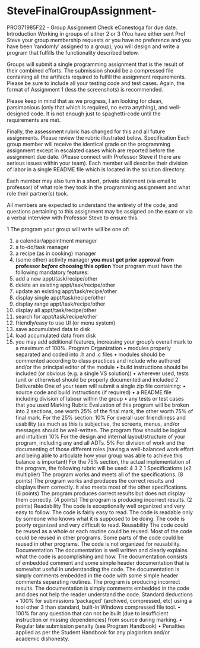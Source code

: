 # SteveFinalGroupAssignment-

PROG71985F22 - Group Assignment
Check eConestoga for due date.
Introduction
Working in groups of either 2 or 3 (You have either sent Prof Steve your group
membership requests or you have no preference and you have been ’randomly’ assigned to a group), you will design and write a program that fulfills the functionality
described below.

Groups will submit a single programming assignment that is the result of their
combined efforts. The submission should be a compressed file containing all the
artifacts required to fulfill the assignment requirements. Please be sure to include
all your testing code and test cases. Again, the format of Assignment 1 (less the
screenshots) is recommended.

Please keep in mind that as we progress, I am looking for clean, parsimonious
(only that which is required, no extra anything), and well-designed code. It is not
enough just to spaghetti-code until the requirements are met.

Finally, the assessment rubric has changed for this and all future assignments. Please review the rubric illustrated below.
Specification
Each group member will receive the identical grade on the programming assignment except in escalated cases which are reported before the assignment due date.
(Please connect with Professor Steve if there are serious issues within your team).
Each member will describe their division of labor in a single README file which is
located in the solution directory.

Each member may also turn in a short, private statement (via email to professor) of
what role they took in the programming assignment and what role their partner(s)
took.

All members are expected to understand the entirety of the code, and questions
pertaining to this assignment may be assigned on the exam or via a verbal interview
with Professor Steve to ensure this.

1
The program your group will write will be one of:
1. a calendar/appointment manager
2. a to-do/task manager
3. a recipe (as in cooking) manager
4. (some other) activity manager **you must get prior approval from
professor *before* choosing this option**
Your program must have the following mandatory features:
1. add a new appt/task/recipe/other
2. delete an existing appt/task/recipe/other
3. update an existing appt/task/recipe/other
4. display single appt/task/recipe/other
5. display range appt/task/recipe/other
6. display all appt/task/recipe/other
7. search for appt/task/recipe/other
8. friendly/easy to use UI (or menu system)
9. save accumulated data to disk
10. load accumulated data from disk
11. you may add additional features, increasing your group’s overall
mark to a maximum of 100%.
Program Organization
• modules properly separated and coded into .h and .c files
• modules should be commented according to class practices and include who
authored and/or the principal editor of the module
• build instructions should be included (or obvious (e.g. a single VS solution))
• wherever used, tests (unit or otherwise) should be properly documented and
included
2
Deliverable
One of your team will submit a single zip file containing:
• source code and build instructions (if required)
• a README file including division of labour within the group
• any tests or test cases that you used
Marking Rubric Evaluation of this program will be broken into 2 sections, one
worth 25% of the final mark, the other worth 75% of final mark.
For the 25% section:
10% For overall user friendliness and usability (as much as this
is subjective, the screens, menus, and/or messages should be
well-written. The program flow should be logical and intuitive)
10% For the design and internal layout/structure of your program,
including any and all ADTs.
5% For division of work and the documenting of those different
roles (having a well-balanced work effort and being able to
articulate how your group was able to achieve this balance is
important)
For the 75% section, the actual implementation of the program, the following rubric
will be used:
4 3 2 1
Specifications
(x2 multiplier)
The program works and
meets all of the specifications.
(8 points)
The program works and
produces the correct results and displays them
correctly. It also meets
most of the other specifications.
(6 points)
The program produces correct results but does not
display them correctly.
(4 points)
The program is producing
incorrect results.
(2 points)
Readability The code is exceptionally
well organized and very
easy to follow.
The code is fairly easy to
read.
The code is readable only
by someone who knows
what it is supposed to be
doing.
The code is poorly organized and very difficult to
read.
Reusability The code could be reused
as a whole or each routine
could be reused.
Most of the code could be
reused in other programs.
Some parts of the code
could be reused in other
programs.
The code is not organized
for reusability.
Documentation The documentation is well
written and clearly explains what the code is accomplishing and how.
The documentation consists of embedded comment and some simple
header documentation that
is somewhat useful in understanding the code.
The documentation is simply comments embedded in
the code with some simple
header comments separating routines. The program
is producing incorrect results.
The documentation is simply comments embedded in
the code and does not help
the reader understand the
code.
Standard deductions
• 100% for submissions ’packaged’ (archived, compressed, etc) using a tool other
3
than standard, built-in Windows compressed file tool.
• 100% for any question that can not be built (due to insufficient instruction or
missing dependencies) from source during marking.
• Regular late submission penalty (see Program Handbook)
• Penalties applied as per the Student Handbook for any plagiarism and/or
academic dishonesty.
